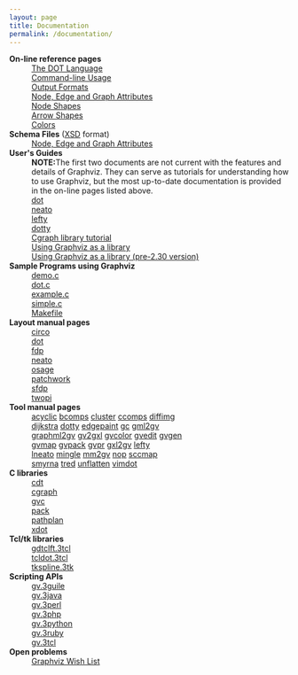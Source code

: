 ```yaml
---
layout: page
title: Documentation
permalink: /documentation/
---
```


<dl>
<dt><b>On-line reference pages</b></dt>
<dd><a href="{{ site.url }}/_pages/doc/info/lang.html">The DOT Language</a></dd>
<dd><a href="{{ site.url }}/_pages/doc/info/command.html">Command-line Usage</a></dd>
<dd><a href="{{ site.url }}/_pages/doc/info/output.html">Output Formats</a></dd>
<dd><a href="{{ site.url }}/_pages/doc/info/attrs.html">Node, Edge and Graph Attributes</a></dd>
<dd><a href="{{ site.url }}/_pages/doc/info/shapes.html">Node Shapes</a></dd>
<dd><a href="{{ site.url }}/_pages/doc/info/arrows.html">Arrow Shapes</a></dd>
<dd><a href="{{ site.url }}/_pages/doc/info/colors.html">Colors</a></dd>

<dt><b>Schema Files</b> (<a href="http://www.w3.org/XML/Schema">XSD</a> format)</dt>
<dd><a href="{{ site.url }}/_pages/doc/schema/attributes.xml">Node, Edge and Graph Attributes</a></dd>

<dt><b>User's Guides</b> 
<dd><b>NOTE:</b>The first two documents are not current with the features
and details of Graphviz. They can serve as tutorials for understanding how
to use Graphviz, but the most up-to-date documentation is provided in the
on-line pages listed above.</dd>
<dd><a href="{{ site.url }}/_pages/pdf/dotguide.pdf">dot</a></dd>
<dd><a href="{{ site.url }}/_pages/pdf/neatoguide.pdf">neato</a></dd>
<dd><a href="{{ site.url }}/_pages/pdf/leftyguide.pdf">lefty</a></dd>
<dd><a href="{{ site.url }}/_pages/pdf/dottyguide.pdf">dotty</a></dd>
<dd><a href="{{ site.url }}/_pages/pdf/cgraph.pdf">Cgraph library tutorial</a></dd>
<dd><a href="{{ site.url }}/_pages/pdf/libguide.pdf">Using Graphviz as a library</a></dd>
<dd><a href="{{ site.url }}/_pages/pdf/oldlibguide.pdf">Using Graphviz as a library (pre-2.30 version)</a></dd>

<dt><b>Sample Programs using Graphviz</b> 
<dd><a href="{{ site.url }}/_pages/dot.demo/demo.c">demo.c</a></dd>
<dd><a href="{{ site.url }}/_pages/dot.demo/dot.c">dot.c</a></dd>
<dd><a href="{{ site.url }}/_pages/dot.demo/example.c">example.c</a></dd>
<dd><a href="{{ site.url }}/_pages/dot.demo/simple.c">simple.c</a></dd>
<dd><a href="{{ site.url }}/_pages/dot.demo/Makefile">Makefile</a></dd>

<dt><b>Layout manual pages</b> 
<dd><a target="_blank" href="{{ site.url }}/_pages/pdf/dot.1.pdf">circo</a>
<dd><a target="_blank" href="{{ site.url }}/_pages/pdf/dot.1.pdf">dot</a>
<dd><a target="_blank" href="{{ site.url }}/_pages/pdf/dot.1.pdf">fdp</a>
<dd><a target="_blank" href="{{ site.url }}/_pages/pdf/dot.1.pdf">neato</a>
<dd><a target="_blank" href="{{ site.url }}/_pages/pdf/osage.1.pdf">osage</a>
<dd><a target="_blank" href="{{ site.url }}/_pages/pdf/patchwork.1.pdf">patchwork</a>
<dd><a target="_blank" href="{{ site.url }}/_pages/pdf/dot.1.pdf">sfdp</a>
<dd><a target="_blank" href="{{ site.url }}/_pages/pdf/dot.1.pdf">twopi</a>

<dt><b>Tool manual pages</b> 
<dd> <a target="_blank" href="{{ site.url }}/_pages/pdf/acyclic.1.pdf">acyclic</a>
<a target="_blank" href="{{ site.url }}/_pages/pdf/bcomps.1.pdf">bcomps</a>
<a target="_blank" href="{{ site.url }}/_pages/pdf/cluster.1.pdf">cluster</a>
<a target="_blank" href="{{ site.url }}/_pages/pdf/ccomps.1.pdf">ccomps</a>
<a target="_blank" href="{{ site.url }}/_pages/pdf/diffimg.1.pdf">diffimg</a>
<dd>
<a target="_blank" href="{{ site.url }}/_pages/pdf/dijkstra.1.pdf">dijkstra</a>
<a target="_blank" href="{{ site.url }}/_pages/pdf/dotty.1.pdf">dotty</a>
<a target="_blank" href="{{ site.url }}/_pages/pdf/edgepaint.1.pdf">edgepaint</a>
<a target="_blank" href="{{ site.url }}/_pages/pdf/gc.1.pdf">gc</a>
<a target="_blank" href="{{ site.url }}/_pages/pdf/gml2gv.1.pdf">gml2gv</a> 
<dd>
<a target="_blank" href="{{ site.url }}/_pages/pdf/graphml2gv.1.pdf">graphml2gv</a> 
<a target="_blank" href="{{ site.url }}/_pages/pdf/gxl2gv.1.pdf">gv2gxl</a>
<a target="_blank" href="{{ site.url }}/_pages/pdf/gvcolor.1.pdf">gvcolor</a>
<a target="_blank" href="{{ site.url }}/_pages/pdf/gvedit.1.pdf">gvedit</a>
<a target="_blank" href="{{ site.url }}/_pages/pdf/gvgen.1.pdf">gvgen</a>
<dd>
<a target="_blank" href="{{ site.url }}/_pages/pdf/gvmap.1.pdf">gvmap</a>
<a target="_blank" href="{{ site.url }}/_pages/pdf/gvpack.1.pdf">gvpack</a>
<a target="_blank" href="{{ site.url }}/_pages/pdf/gvpr.1.pdf">gvpr</a>
<a target="_blank" href="{{ site.url }}/_pages/pdf/gxl2gv.1.pdf">gxl2gv</a> 
<a target="_blank" href="{{ site.url }}/_pages/pdf/lefty.1.pdf">lefty</a>
<dd>
<a target="_blank" href="{{ site.url }}/_pages/pdf/lneato.1.pdf">lneato</a> 
<a target="_blank" href="{{ site.url }}/_pages/pdf/mingle.1.pdf">mingle</a>
<a target="_blank" href="{{ site.url }}/_pages/pdf/mm2gv.1.pdf">mm2gv</a>
<a target="_blank" href="{{ site.url }}/_pages/pdf/nop.1.pdf">nop</a>
<a target="_blank" href="{{ site.url }}/_pages/pdf/sccmap.1.pdf">sccmap</a>
<dd>
<a target="_blank" href="{{ site.url }}/_pages/pdf/smyrna.1.pdf">smyrna</a>
<a target="_blank" href="{{ site.url }}/_pages/pdf/tred.1.pdf">tred</a>
<a target="_blank" href="{{ site.url }}/_pages/pdf/unflatten.1.pdf">unflatten</a>
<a target="_blank" href="{{ site.url }}/_pages/pdf/vimdot.1.pdf">vimdot</a>

<dt><b>C libraries</b> 
<dd><a href="{{ site.url }}/_pages/pdf/cdt.3.pdf" target="_blank">cdt</a>
<dd><a href="{{ site.url }}/_pages/pdf/cgraph.3.pdf" target="_blank">cgraph</a>
<dd><a href="{{ site.url }}/_pages/pdf/gvc.3.pdf" target="_blank">gvc</a>
<dd><a href="{{ site.url }}/_pages/pdf/pack.3.pdf" target="_blank">pack</a>
<dd><a href="{{ site.url }}/_pages/pdf/pathplan.3.pdf" target="_blank">pathplan</a>
<dd><a href="{{ site.url }}/_pages/pdf/xdot.3.pdf" target="_blank">xdot</a>

<dt><b>Tcl/tk libraries</b> 
<dd><a target="_blank" href="{{ site.url }}/_pages/pdf/gdtclft.3tcl.pdf">gdtclft.3tcl</a>
<dd><a target="_blank" href="{{ site.url }}/_pages/pdf/tcldot.3tcl.pdf">tcldot.3tcl</a>
<dd><a target="_blank" href="{{ site.url }}/_pages/pdf/tkspline.3tk.pdf">tkspline.3tk</a>

<dt><b>Scripting APIs</b> 
<dd><a target="_blank" href="{{ site.url }}/_pages/pdf/gv.3guile.pdf">gv.3guile</a>
<dd><a target="_blank" href="{{ site.url }}/_pages/pdf/gv.3java.pdf">gv.3java</a>
<dd><a target="_blank" href="{{ site.url }}/_pages/pdf/gv.3perl.pdf">gv.3perl</a>
<dd><a target="_blank" href="{{ site.url }}/_pages/pdf/gv.3php.pdf">gv.3php</a>
<dd><a target="_blank" href="{{ site.url }}/_pages/pdf/gv.3python.pdf">gv.3python</a>
<dd><a target="_blank" href="{{ site.url }}/_pages/pdf/gv.3ruby.pdf">gv.3ruby</a>
<dd><a target="_blank" href="{{ site.url }}/_pages/pdf/gv.3tcl.pdf">gv.3tcl</a>

<dt><b>Open problems</b> 
<dd><a target="_blank" href="{{ site.url }}/_pages/doc/todo.html">Graphviz Wish List</a>
